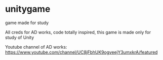 # unitygame
game made for study

All creds for AD works, code totally inspired, this game is made only for study of Unity

Youtube channel of AD works: https://www.youtube.com/channel/UC8jFbhUK9ogveejY3umxkrA/featured
